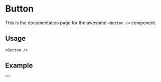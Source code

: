 # Button

This is the documentation page for the awesome `<Button />` component.

## Usage

```svelte{1}
<Button />
```

## Example

<script>
  import Button from './Button.svelte';
</script>

<Button />
